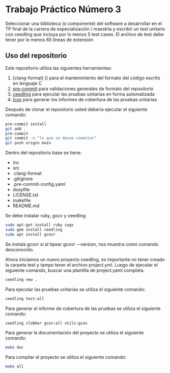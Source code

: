 # Trabajo Práctico Número 3

Seleccionar una biblioteca (o componente) del software a desarrollar en el TP final de la
carrera de especialización / maestría y escribir un test unitario con ceedling que incluya por
lo menos 5 test cases. El archivo de test debe tener por lo menos 65 líneas de extensión

## Uso del repositorio

Este repositorio utiliza las siguientes herramientas:

1. [clang-format] () para el mantenimiento del formato del código escrito en lenguaje C
1. [pre-commit](https://pre-commit.com) para validaciones generales de formato del repositorio
1. [ceedling]() para ejecutar las pruebas unitarias en forma automatizada
1. [lcov]() para generar los informes de cobertura de las pruebas unitarias

Después de clonar el repositorio usted debería ejecutar el siguiente comando:

```bash
pre-commit install
git add .
pre-commit
git commit -m "lo que se desee comentar"
git push origin main
```


Dentro del repositorio base se tiene:
- inc
- src
- .clang-format
- .gitignore
- .pre-commit-config.yaml
- doxyfile
- LICENSE.txt
- makefile
- README.md

Se debe instalar ruby, gocv y ceedling
```bash
sudo apt-get install ruby cogv
sudo gem install ceedling
sudo apt install gcovr
```
Se instala gcovr si al tipear gcovr --version, nos muestra como comando desconocido.

Ahora iniciamos un nuevo proyecto ceedling, es importante no tener creado la carpeta test y tampo tener el archivo project.yml. Luego de ejecutar el siguiente comando, buscar una plantilla de project.yaml completa.
``` bash
ceedling new .
```

Para ejecutar las pruebas unitarias se utiliza el siguiente comando:

```bash
ceedling test:all
```

Para generar el informe de cobertura de las pruebas se utiliza el siguiente comando:

```bash
ceedling clobber gcov:all utils:gcov
```

Para generar la documentación del proyecto se utiliza el siguiente comando:

```bash
make doc

```

Para compilar el proyecto se utiliza el siguiente comando:

```bash
make all

```
